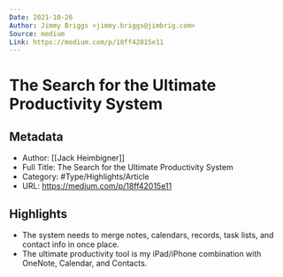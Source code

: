 ```yaml
---
Date: 2021-10-26
Author: Jimmy Briggs <jimmy.briggs@jimbrig.com>
Source: medium
Link: https://medium.com/p/18ff42015e11
---
```

# The Search for the Ultimate Productivity System

## Metadata
- Author: [[Jack Heimbigner]]
- Full Title: The Search for the Ultimate Productivity System
- Category: #Type/Highlights/Article
- URL: https://medium.com/p/18ff42015e11

## Highlights
- The system needs to merge notes, calendars, records, task lists, and contact info in once place.
- The ultimate productivity tool is my iPad/iPhone combination with OneNote, Calendar, and Contacts.
